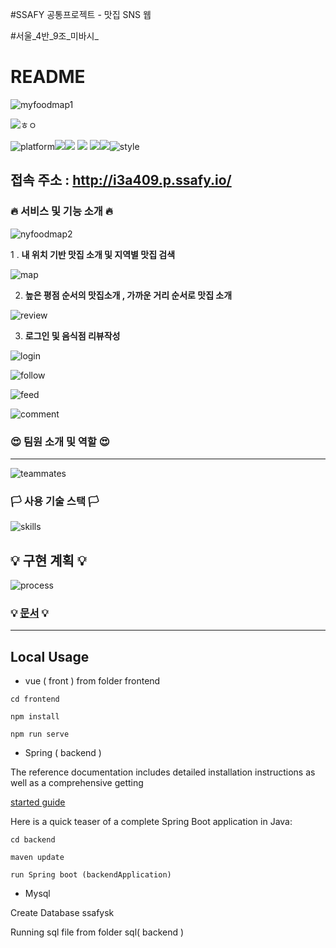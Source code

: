  #SSAFY 공통프로젝트 -  맛집 SNS 웹 

#서울_4반_9조_미바시_

#  README

![myfoodmap1](./img/myfoodmap1.png)

![ㅎㅇ](https://img.shields.io/badge/SSAFY-My--Food--Map-red)

![platform](https://img.shields.io/badge/platform-web-green?style=plastic)![](https://img.shields.io/badge/Server-AWS-yellow?style=plastic)![](https://img.shields.io/badge/version-1.0.0-green?style=plastic) ![](https://img.shields.io/badge/Language-Java,JavaScrpict,Html,css-critical?style=plastic) ![](https://img.shields.io/badge/database-Mysql-green?style=plastic)![](https://img.shields.io/badge/Framework-Springboot-brightgreen?style=plastic)![style](https://img.shields.io/badge/library-Vue--Vuetify-blue?style=plastic)

##               

##    접속 주소 : http://i3a409.p.ssafy.io/

 

###  🔥 서비스 및 기능 소개 🔥

![nyfoodmap2](./img/myfoodmap2.png)



 1 .  **내 위치 기반 맛집 소개 및 지역별 맛집 검색**

   ![map](./img/map.PNG)



2. **높은 평점 순서의 맛집소개 , 가까운 거리 순서로 맛집 소개**

![review](./img/review.PNG)                                     



3. **로그인 및 음식점 리뷰작성**

![login](./img/login.PNG)                    






![follow](./img/follow.PNG)                   




![feed](./img/feed.PNG)                




![comment](./img/comment.PNG)                 



### 😍 팀원 소개 및 역할 😍

------



![teammates](./img/teammates.png)







### 🏳️ 사용 기술 스택 🏳️

![skills](./img/skills.png)







## **💡**  구현 계획  **💡** 

![process](./img/process.png)







### **💡**  [문서](https://lab.ssafy.com/s03-webmobile2-sub3/s03p13a409/tree/master/%EB%AC%B8%EC%84%9C )  **💡**

------





## Local Usage

- vue ( front ) from folder frontend

```
cd frontend

npm install

npm run serve
```



-  Spring ( backend )

  The reference documentation includes detailed installation instructions as well as a comprehensive getting

 [started guide]( https://docs.spring.io/spring-boot/docs/current-SNAPSHOT/reference/html/getting-started.html#getting-started-first-application )


  Here is a quick teaser of a complete Spring Boot application in Java:

  


```
cd backend 

maven update

run Spring boot (backendApplication)
```



-  Mysql 

  Create Database ssafysk

   Running sql file from folder sql( backend )